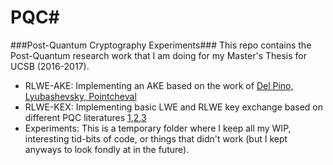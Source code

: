 # PQC#
###Post-Quantum Cryptography Experiments###
This repo contains the Post-Quantum research work that I am doing for my Master's Thesis for UCSB (2016-2017).

- RLWE-AKE: Implementing an AKE based on the work of [Del Pino, Lyubashevsky, Pointcheval](https://eprint.iacr.org/2016/435.pdf)
- RLWE-KEX: Implementing basic LWE and RLWE key exchange based on different PQC literatures [1](https://www.youtube.com/watch?v=Fp-IiVpgDlc),[2](http://www.springer.com/us/book/9783540887010),[3](https://cryptojedi.org/papers/newhope-20161119.pdf)
- Experiments: This is a temporary folder where I keep all my WIP, interesting tid-bits of code, or things that didn't work (but I kept anyways to look fondly at in the future).
